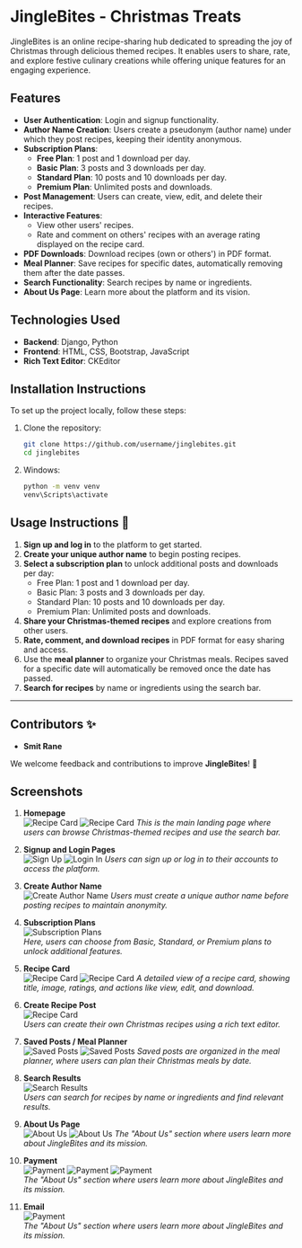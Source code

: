 # JingleBites - Christmas Treats

JingleBites is an online recipe-sharing hub dedicated to spreading the joy of Christmas through delicious themed recipes. It enables users to share, rate, and explore festive culinary creations while offering unique features for an engaging experience.

## Features
- **User Authentication**: Login and signup functionality.
- **Author Name Creation**: Users create a pseudonym (author name) under which they post recipes, keeping their identity anonymous.
- **Subscription Plans**:
  - **Free Plan**: 1 post and 1 download per day.
  - **Basic Plan**: 3 posts and 3 downloads per day.
  - **Standard Plan**: 10 posts and 10 downloads per day.
  - **Premium Plan**: Unlimited posts and downloads.
- **Post Management**: Users can create, view, edit, and delete their recipes.
- **Interactive Features**:
  - View other users' recipes.
  - Rate and comment on others' recipes with an average rating displayed on the recipe card.
- **PDF Downloads**: Download recipes (own or others') in PDF format.
- **Meal Planner**: Save recipes for specific dates, automatically removing them after the date passes.
- **Search Functionality**: Search recipes by name or ingredients.
- **About Us Page**: Learn more about the platform and its vision.

## Technologies Used
- **Backend**: Django, Python
- **Frontend**: HTML, CSS, Bootstrap, JavaScript
- **Rich Text Editor**: CKEditor

## Installation Instructions
To set up the project locally, follow these steps:

1. Clone the repository:
   ```bash
   git clone https://github.com/username/jinglebites.git
   cd jinglebites
2. Windows:
   ```bash
   python -m venv venv
   venv\Scripts\activate

## Usage Instructions 🚀  

1. **Sign up and log in** to the platform to get started.  
2. **Create your unique author name** to begin posting recipes.  
3. **Select a subscription plan** to unlock additional posts and downloads per day:  
   - Free Plan: 1 post and 1 download per day.  
   - Basic Plan: 3 posts and 3 downloads per day.  
   - Standard Plan: 10 posts and 10 downloads per day.  
   - Premium Plan: Unlimited posts and downloads.  
4. **Share your Christmas-themed recipes** and explore creations from other users.  
5. **Rate, comment, and download recipes** in PDF format for easy sharing and access.  
6. Use the **meal planner** to organize your Christmas meals. Recipes saved for a specific date will automatically be removed once the date has passed.  
7. **Search for recipes** by name or ingredients using the search bar.  

---

## Contributors ✨  
- **Smit Rane**  

We welcome feedback and contributions to improve **JingleBites**! 🎄  

## Screenshots

1. **Homepage**  
   ![Recipe Card](assets/images/jb_userpost.png)
   ![Recipe Card](assets/images/jb_otheruserpost.png)
   _This is the main landing page where users can browse Christmas-themed recipes and use the search bar._

3. **Signup and Login Pages**  
   ![Sign Up](assets/images/jb_signup.png)
   ![Login In](assets/images/jb_login.png)
   _Users can sign up or log in to their accounts to access the platform._

5. **Create Author Name**  
   ![Create Author Name](assets/images/jb_authorname.png)
   _Users must create a unique author name before posting recipes to maintain anonymity._

6. **Subscription Plans**  
   ![Subscription Plans](assets/images/jb_subscription.png)  
   _Here, users can choose from Basic, Standard, or Premium plans to unlock additional features._

7. **Recipe Card**  
   ![Recipe Card](assets/images/jb_viewpost.png)
   ![Recipe Card](assets/images/jb_viewpost1.png)
   _A detailed view of a recipe card, showing title, image, ratings, and actions like view, edit, and download._

9. **Create Recipe Post**  
   ![Recipe Card](assets/images/jb_createpost.png)  
   _Users can create their own Christmas recipes using a rich text editor._

10. **Saved Posts / Meal Planner**  
   ![Saved Posts](assets/images/jb_savedpost.png)
   ![Saved Posts](assets/images/jb_savedpost1.png) 
   _Saved posts are organized in the meal planner, where users can plan their Christmas meals by date._

12. **Search Results**  
   ![Search Results](assets/images/jb_searchbar.png)  
   _Users can search for recipes by name or ingredients and find relevant results._

13. **About Us Page**  
    ![About Us](assets/images/jb_aboutus.png)
    ![About Us](assets/images/jb_aboutus1.png)
    _The "About Us" section where users learn more about JingleBites and its mission._

15. **Payment**  
    ![Payment](assets/images/jb_subpayment.png)
    ![Payment](assets/images/jb_subpayment1.png)
    ![Payment](assets/images/jb_subpaymentsuccess.png)   
    _The "About Us" section where users learn more about JingleBites and its mission._

16. **Email**  
    ![Payment](assets/images/jb_emailconfirmation.png)  
    _The "About Us" section where users learn more about JingleBites and its mission._

